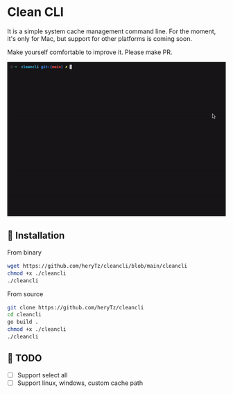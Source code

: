 # Clean CLI

It is a simple system cache management command line. For the moment, it's only for Mac, but support for other platforms is coming soon.
 
Make yourself comfortable to improve it. Please make PR.

![](https://github.com/heryTz/cleancli/blob/main/demo.gif)

## 🚀 Installation

From binary

```bash
wget https://github.com/heryTz/cleancli/blob/main/cleancli
chmod +x ./cleancli
./cleancli
```

From source

```bash
git clone https://github.com/heryTz/cleancli
cd cleancli
go build .
chmod +x ./cleancli
./cleancli
```

## 📝 TODO

- [ ] Support select all
- [ ] Support linux, windows, custom cache path
